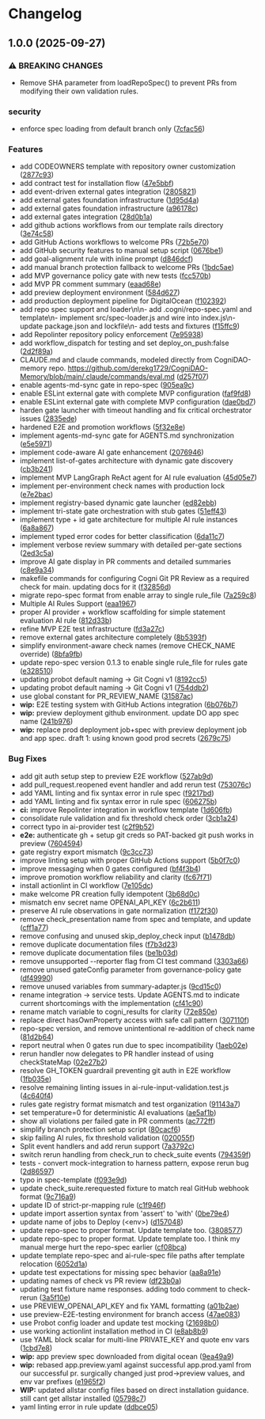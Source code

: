# Changelog

## 1.0.0 (2025-09-27)


### ⚠ BREAKING CHANGES

* Remove SHA parameter from loadRepoSpec() to prevent PRs from modifying their own validation rules.

### security

* enforce spec loading from default branch only ([7cfac56](https://github.com/Cogni-DAO/cogni-git-review/commit/7cfac56d5cbfe9af0356269a16bbc140c95c25c4))


### Features

* add CODEOWNERS template with repository owner customization ([2877c93](https://github.com/Cogni-DAO/cogni-git-review/commit/2877c936525ab2dd546fe10c21b24baf2e61c832))
* add contract test for installation flow ([47e5bbf](https://github.com/Cogni-DAO/cogni-git-review/commit/47e5bbfd6419311b70635370aad78cc35cae24b5))
* add event-driven external gates integration ([2805821](https://github.com/Cogni-DAO/cogni-git-review/commit/2805821634a3bb94752e639215c32836282e8c18))
* add external gates foundation infrastructure ([1d95d4a](https://github.com/Cogni-DAO/cogni-git-review/commit/1d95d4a827d72085f1e8583002220c5046a4010b))
* add external gates foundation infrastructure ([a96178c](https://github.com/Cogni-DAO/cogni-git-review/commit/a96178cb28a8a7642670102b79beff31235f0d3e))
* add external gates integration ([28d0b1a](https://github.com/Cogni-DAO/cogni-git-review/commit/28d0b1aaf057ad749126fb662c7712d7257d33a4))
* add github actions workflows from our template rails directory ([3e74c58](https://github.com/Cogni-DAO/cogni-git-review/commit/3e74c58c40cc5dfa88c8611b27feaee78b7a5d37))
* add GitHub Actions workflows to welcome PRs ([72b5e70](https://github.com/Cogni-DAO/cogni-git-review/commit/72b5e70b9f88d5463586a3a05f44f963552d8969))
* add GitHub security features to manual setup script ([0676be1](https://github.com/Cogni-DAO/cogni-git-review/commit/0676be1237459f52fa7d4771026a986d25e8285d))
* add goal-alignment rule with inline prompt ([d846dcf](https://github.com/Cogni-DAO/cogni-git-review/commit/d846dcf9d9a4d917269a311120f7df621693df52))
* add manual branch protection fallback to welcome PRs ([1bdc5ae](https://github.com/Cogni-DAO/cogni-git-review/commit/1bdc5aea447f24a3c01103f00c18f7125d57cd80))
* add MVP governance policy gate with new tests ([fcc570b](https://github.com/Cogni-DAO/cogni-git-review/commit/fcc570bcd3f6231edc60db7f1530c70657bbac35))
* add MVP PR comment summary ([eaad68e](https://github.com/Cogni-DAO/cogni-git-review/commit/eaad68e7ae1bfcdfc32d84f058dd91f0e26555d8))
* add preview deployment environment ([584d627](https://github.com/Cogni-DAO/cogni-git-review/commit/584d6274bf846f02fd711c574768b4b876fd3bea))
* add production deployment pipeline for DigitalOcean ([f102392](https://github.com/Cogni-DAO/cogni-git-review/commit/f10239231a72bfdc4a28407ab366f02fb4888847))
* add repo spec support and loader\n\n- add .cogni/repo-spec.yaml and template\n- implement src/spec-loader.js and wire into index.js\n- update package.json and lockfile\n- add tests and fixtures ([f15ffc9](https://github.com/Cogni-DAO/cogni-git-review/commit/f15ffc99dd065d8fad77e2a89ccd0961aa9f4955))
* add Repolinter repository policy enforcement ([7e95938](https://github.com/Cogni-DAO/cogni-git-review/commit/7e959384e263a37cce4e63809533514c15239d04))
* add workflow_dispatch for testing and set deploy_on_push:false ([2d2f89a](https://github.com/Cogni-DAO/cogni-git-review/commit/2d2f89aab00070f93049cbe7b022387c4f781e00))
* CLAUDE.md and claude commands, modeled directly from CogniDAO-memory repo. https://github.com/derekg1729/CogniDAO-Memory/blob/main/.claude/commands/eval.md ([d257f07](https://github.com/Cogni-DAO/cogni-git-review/commit/d257f077a217508fbc32fdd2f2813e6b166bdcc8))
* enable agents-md-sync gate in repo-spec ([905ea9c](https://github.com/Cogni-DAO/cogni-git-review/commit/905ea9c558a0cfd6b7c875eac31b2835009c7ec2))
* enable ESLint external gate with complete MVP configuration ([faf9fd8](https://github.com/Cogni-DAO/cogni-git-review/commit/faf9fd8b89e774ced477f7754503840f4384d76c))
* enable ESLint external gate with complete MVP configuration ([dae0bd7](https://github.com/Cogni-DAO/cogni-git-review/commit/dae0bd7304a1a878b5287920d05b9a54c21ec849))
* harden gate launcher with timeout handling and fix critical orchestrator issues ([2835ede](https://github.com/Cogni-DAO/cogni-git-review/commit/2835ede1c0cad0b97005f07f3f4acee8e2507cbc))
* hardened E2E and promotion workflows ([5f32e8e](https://github.com/Cogni-DAO/cogni-git-review/commit/5f32e8ef29836d878be53a00ae43d59452929d3b))
* implement agents-md-sync gate for AGENTS.md synchronization ([e5e5971](https://github.com/Cogni-DAO/cogni-git-review/commit/e5e5971969c5874fb8b8bfa7c2d7ad2a9aca3f96))
* implement code-aware AI gate enhancement ([2076946](https://github.com/Cogni-DAO/cogni-git-review/commit/207694630369d9762ee14548776718a86fc9a174))
* implement list-of-gates architecture with dynamic gate discovery ([cb3b241](https://github.com/Cogni-DAO/cogni-git-review/commit/cb3b2416e474cca00d1c0949790e502de2ae682b))
* implement MVP LangGraph ReAct agent for AI rule evaluation ([45d05e7](https://github.com/Cogni-DAO/cogni-git-review/commit/45d05e74790a4915cb691737b29481edfae7ee32))
* implement per-environment check names with production lock ([e7e2bac](https://github.com/Cogni-DAO/cogni-git-review/commit/e7e2bacf50fa308a074f42d0865f262ced199375))
* implement registry-based dynamic gate launcher ([ed82ebb](https://github.com/Cogni-DAO/cogni-git-review/commit/ed82ebb7b35263b439e14251ba8371d6872fade3))
* implement tri-state gate orchestration with stub gates ([51eff43](https://github.com/Cogni-DAO/cogni-git-review/commit/51eff4303359cefec00c15b0573d19a6feea5be2))
* implement type + id gate architecture for multiple AI rule instances ([6a8a867](https://github.com/Cogni-DAO/cogni-git-review/commit/6a8a86777cf707437318c57c27618fc8d443f723))
* implement typed error codes for better classification ([6da11c7](https://github.com/Cogni-DAO/cogni-git-review/commit/6da11c78f57058ba0cb35e15a9ba6356fde8c7fa))
* implement verbose review summary with detailed per-gate sections ([2ed3c5a](https://github.com/Cogni-DAO/cogni-git-review/commit/2ed3c5aa054ef5d812d51847280a1ff5b90cca34))
* improve AI gate display in PR comments and detailed summaries ([c8e9a34](https://github.com/Cogni-DAO/cogni-git-review/commit/c8e9a342e099d5672ebc706d5ab9b70a403e2193))
* makefile commands for configuring Cogni Git PR Review as a required check for main. updating docs for it ([f32856d](https://github.com/Cogni-DAO/cogni-git-review/commit/f32856d38ad8add324f2c524d8c8c67b860a676c))
* migrate repo-spec format from enable array to single rule_file ([7a259c8](https://github.com/Cogni-DAO/cogni-git-review/commit/7a259c8f3376081d7bb974e6c6967a9f1532f092))
* Multiple AI Rules Support ([eaa1967](https://github.com/Cogni-DAO/cogni-git-review/commit/eaa1967b92a0f516263bf80e77e546b852dac663))
* proper AI provider + workflow scaffolding for simple statement evaluation AI rule ([812d33b](https://github.com/Cogni-DAO/cogni-git-review/commit/812d33b6bd13c732327e21fc3f13e3802e170871))
* refine MVP E2E test infrastructure ([fd3a27c](https://github.com/Cogni-DAO/cogni-git-review/commit/fd3a27c14312b9e984360521e22e3494268cc5c8))
* remove external gates architecture completely ([8b5393f](https://github.com/Cogni-DAO/cogni-git-review/commit/8b5393f105f57a089f442c4f5b828ee045568521))
* simplify environment-aware check names (remove CHECK_NAME override) ([8bfa9fb](https://github.com/Cogni-DAO/cogni-git-review/commit/8bfa9fb091d03240a3ccac4bb873517a1e296612))
* update repo-spec version 0.1.3 to enable single rule_file for rules gate ([e328510](https://github.com/Cogni-DAO/cogni-git-review/commit/e3285102eb834c8d46d62bd16c29b42914eb4a8d))
* updating probot default naming -&gt; Git Cogni v1 ([8192cc5](https://github.com/Cogni-DAO/cogni-git-review/commit/8192cc55c781dc04a31dad652bb2c49f1d320a39))
* updating probot default naming -&gt; Git Cogni v1 ([754ddb2](https://github.com/Cogni-DAO/cogni-git-review/commit/754ddb23bbdae74f6c1de251b1bed62aca033458))
* use global constant for PR_REVIEW_NAME ([31587ac](https://github.com/Cogni-DAO/cogni-git-review/commit/31587ac730c9544955d1725dd83660e1e530a372))
* **wip:** E2E testing system with GitHub Actions integration ([6b076b7](https://github.com/Cogni-DAO/cogni-git-review/commit/6b076b7e9be107f4b021f62cb37955a4644f52eb))
* **wip:** preview deployment github environment. update DO app spec name ([241b976](https://github.com/Cogni-DAO/cogni-git-review/commit/241b9765a209e7a256ae29d13221d17b1bac0772))
* **wip:** replace prod deployment job+spec with  preview deployment job and app spec. draft 1: using known good prod secrets ([2679c75](https://github.com/Cogni-DAO/cogni-git-review/commit/2679c75ea952863d0bcbc04e6e91a110ac05b67a))


### Bug Fixes

* add git auth setup step to preview E2E workflow ([527ab9d](https://github.com/Cogni-DAO/cogni-git-review/commit/527ab9d8d5633de8313a6bcd64b6484f5b0d38d1))
* add pull_request.reopened event handler and add rerun test ([753076c](https://github.com/Cogni-DAO/cogni-git-review/commit/753076c136934326d19689828a60432a0b752b7d))
* add YAML linting and fix syntax error in rule spec ([f9217bd](https://github.com/Cogni-DAO/cogni-git-review/commit/f9217bdb072133ba11dead303e1d47f8727023e8))
* add YAML linting and fix syntax error in rule spec ([606275b](https://github.com/Cogni-DAO/cogni-git-review/commit/606275b708179d5d52d97ebe3a14c18b4a9e4d53))
* **ci:** improve Repolinter integration in workflow template ([1d606fb](https://github.com/Cogni-DAO/cogni-git-review/commit/1d606fb531c724d3a2bb4e89c7ea37ebcb52b232))
* consolidate rule validation and fix threshold check order ([3cb1a24](https://github.com/Cogni-DAO/cogni-git-review/commit/3cb1a248cfb7e9ca3f54964f95efe8a53c074180))
* correct typo in ai-provider test ([c2f9b52](https://github.com/Cogni-DAO/cogni-git-review/commit/c2f9b5280575cdbaca5f65842a1579c6af743422))
* **e2e:** authenticate gh + setup git creds so PAT-backed git push works in preview ([7604594](https://github.com/Cogni-DAO/cogni-git-review/commit/76045949e4ed5b14b112b9b972c5915b552cefc7))
* gate registry export mismatch ([9c3cc73](https://github.com/Cogni-DAO/cogni-git-review/commit/9c3cc73a8b9abaf7d0a5f74c12113c1ca4eae520))
* improve linting setup with proper GitHub Actions support ([5b0f7c0](https://github.com/Cogni-DAO/cogni-git-review/commit/5b0f7c01df5b8a1eab674e38e87cc216ae203291))
* improve messaging when 0 gates configured ([bf4f3b4](https://github.com/Cogni-DAO/cogni-git-review/commit/bf4f3b42fd2b98be6f967eb3717dc24a68b3221b))
* improve promotion workflow reliability and clarity ([fc67f71](https://github.com/Cogni-DAO/cogni-git-review/commit/fc67f71587260f101de2d77d1b8f7c965e3f452c))
* install actionlint in CI workflow ([7e105dc](https://github.com/Cogni-DAO/cogni-git-review/commit/7e105dce486bc6eaf0ad634b9f69d2cda31a7692))
* make welcome PR creation fully idempotent ([3b68d0c](https://github.com/Cogni-DAO/cogni-git-review/commit/3b68d0c5d9628a757f571464e2f55173129fc22f))
* mismatch env secret name OPENAI_API_KEY ([6c2b611](https://github.com/Cogni-DAO/cogni-git-review/commit/6c2b6115bf1aa99c06a91f4ff3b46d239822c37b))
* preserve AI rule observations in gate normalization ([f172f30](https://github.com/Cogni-DAO/cogni-git-review/commit/f172f30b0035a5b1679656ff1a4bb894c32c6f38))
* remove check_presentation name from spec and template, and update ([cff1a77](https://github.com/Cogni-DAO/cogni-git-review/commit/cff1a77d646303a581f2e5d0ceaf28dd606328df))
* remove confusing and unused skip_deploy_check input ([b1478db](https://github.com/Cogni-DAO/cogni-git-review/commit/b1478dba4634f393999773503ac396efe774f4c6))
* remove duplicate documentation files ([f7b3d23](https://github.com/Cogni-DAO/cogni-git-review/commit/f7b3d239249718dcf5d4f9b367971e76133b579c))
* remove duplicate documentation files ([be1b03d](https://github.com/Cogni-DAO/cogni-git-review/commit/be1b03dfe833bf128aae96430b4786d6c6d6074c))
* remove unsupported --reporter flag from CI test command ([3303a66](https://github.com/Cogni-DAO/cogni-git-review/commit/3303a666baf45712546fef77f6fb1e21caebf127))
* remove unused gateConfig parameter from governance-policy gate ([df49990](https://github.com/Cogni-DAO/cogni-git-review/commit/df4999029587ab5f33806e5261b85e3948566e59))
* remove unused variables from summary-adapter.js ([9cd15c0](https://github.com/Cogni-DAO/cogni-git-review/commit/9cd15c06c2e93d7eeeef244edab1df15eb0a3e20))
* rename integration -&gt; service tests. Update AGENTS.md to indicate current shortcomings with the implementation ([cf41c90](https://github.com/Cogni-DAO/cogni-git-review/commit/cf41c90668822e669f3e0044b98e5d9b0a7479be))
* rename match variable to cogni_results for clarity ([72e850e](https://github.com/Cogni-DAO/cogni-git-review/commit/72e850e67c95c49b827c2dcf5c5a1ff5bb50ac63))
* replace direct hasOwnProperty access with safe call pattern ([307110f](https://github.com/Cogni-DAO/cogni-git-review/commit/307110f504e6752e6a371001cdbbc24e8b954cf6))
* repo-spec version, and remove unintentional re-addition of check name ([81d2b64](https://github.com/Cogni-DAO/cogni-git-review/commit/81d2b64afeae04febedb833791399066402c7ac4))
* report neutral when 0 gates run due to spec incompatibility ([1aeb02e](https://github.com/Cogni-DAO/cogni-git-review/commit/1aeb02e91c440bf82a7d8e623833ed1a17bfcf71))
* rerun handler now delegates to PR handler instead of using checkStateMap ([02e27b2](https://github.com/Cogni-DAO/cogni-git-review/commit/02e27b24c146c9cdd9637fbdc4c5f6c6a016f59b))
* resolve GH_TOKEN guardrail preventing git auth in E2E workflow ([1fb035e](https://github.com/Cogni-DAO/cogni-git-review/commit/1fb035e9ab8713de74995e49728bf0b43d5b4942))
* resolve remaining linting issues in ai-rule-input-validation.test.js ([4c640f4](https://github.com/Cogni-DAO/cogni-git-review/commit/4c640f46249f391a0a48392c925863bd6d532552))
* rules gate registry format mismatch and test organization ([91143a7](https://github.com/Cogni-DAO/cogni-git-review/commit/91143a74382c1d852c1a0f79a7b39d6977f56e27))
* set temperature=0 for deterministic AI evaluations ([ae5af1b](https://github.com/Cogni-DAO/cogni-git-review/commit/ae5af1bb479137bb498633a54ebb5a72b40312a1))
* show all violations per failed gate in PR comments ([ac772ff](https://github.com/Cogni-DAO/cogni-git-review/commit/ac772ff45e8b35bca82bd4d0dce00e354edc2ba4))
* simplify branch protection setup script ([80cacf6](https://github.com/Cogni-DAO/cogni-git-review/commit/80cacf6bf1a20261bf8382520ea9069b00e9fc01))
* skip failing AI rules, fix threshold validation ([020055f](https://github.com/Cogni-DAO/cogni-git-review/commit/020055f7d829e2f592d77c3d4f01cd618362ef7c))
* Split event handlers and add rerun support ([7a3792c](https://github.com/Cogni-DAO/cogni-git-review/commit/7a3792caab2d52039e0bd9884ff4a407a29407de))
* switch rerun handling from check_run to check_suite events ([794359f](https://github.com/Cogni-DAO/cogni-git-review/commit/794359f3ab17fa02e0dde9d41bf6a1de3a64f0c6))
* tests - convert mock-integration to harness pattern, expose rerun bug ([2d86597](https://github.com/Cogni-DAO/cogni-git-review/commit/2d86597d8f7e7ec15b642208d19a5fd03af4bd85))
* typo in spec-template ([f093e9d](https://github.com/Cogni-DAO/cogni-git-review/commit/f093e9dc709b27e53446494ee407648378ab775b))
* update check_suite.rerequested fixture to match real GitHub webhook format ([9c716a9](https://github.com/Cogni-DAO/cogni-git-review/commit/9c716a9a3f5dd57091d435b628785015d7b461c2))
* update ID of strict-pr-mapping rule ([c1f946f](https://github.com/Cogni-DAO/cogni-git-review/commit/c1f946fdc124edafc52a792d337f9ff4ad640309))
* update import assertion syntax from 'assert' to 'with' ([0be79e4](https://github.com/Cogni-DAO/cogni-git-review/commit/0be79e444d50f3fc2444d4e2f4a0b0599f8a5445))
* update name of jobs to Deploy (&lt;env&gt;) ([d157048](https://github.com/Cogni-DAO/cogni-git-review/commit/d157048dde883b61f2147dd8bddd3b57667098e6))
* update repo-spec to proper format. Update template too. ([3808577](https://github.com/Cogni-DAO/cogni-git-review/commit/38085771bff4d58d341a39167860bc482d347a53))
* update repo-spec to proper format. Update template too. I think my manual merge hurt the repo-spec earlier ([cf08bca](https://github.com/Cogni-DAO/cogni-git-review/commit/cf08bca3299ac3815138bfdfa4316707491341e6))
* update template repo-spec and ai-rule-spec file paths after template relocation ([6052d1a](https://github.com/Cogni-DAO/cogni-git-review/commit/6052d1a730fe41fff3a58d4ce9bb4918d1683652))
* update test expectations for missing spec behavior ([aa8a91e](https://github.com/Cogni-DAO/cogni-git-review/commit/aa8a91e81ef263e77f3e9db2a000c2586f1aeb5b))
* updating names of check vs PR review ([df23b0a](https://github.com/Cogni-DAO/cogni-git-review/commit/df23b0ae4ef9569859fe9d7d7fa1aa9225151a15))
* updating test fixture name responses. adding todo comment to check-rerun ([3a5f10e](https://github.com/Cogni-DAO/cogni-git-review/commit/3a5f10ef09bffc408693ce6b07b8608b334e8bf2))
* use PREVIEW_OPENAI_API_KEY and fix YAML formatting ([a01b2ae](https://github.com/Cogni-DAO/cogni-git-review/commit/a01b2aef8d6b1637bd2e2840263b9515fba99152))
* use preview-E2E-testing environment for branch access ([47ae083](https://github.com/Cogni-DAO/cogni-git-review/commit/47ae083015d53bc2efd589a1ee64b44f94314fe0))
* use Probot config loader and update test mocking ([21698b0](https://github.com/Cogni-DAO/cogni-git-review/commit/21698b0c87c1934e93f824b605f74af0bb1a3a9f))
* use working actionlint installation method in CI ([e8ab8b9](https://github.com/Cogni-DAO/cogni-git-review/commit/e8ab8b9127eba971ab7b32e8777b810b58c1cc36))
* use YAML block scalar for multi-line PRIVATE_KEY and quote env vars ([1cbd7e8](https://github.com/Cogni-DAO/cogni-git-review/commit/1cbd7e8c5f620adea77124d5b8d3d9fd823a0001))
* **wip:** app preview spec downloaded from digital ocean ([9ea49a9](https://github.com/Cogni-DAO/cogni-git-review/commit/9ea49a96dbd6b6f0591fc6b4f33c9e681688f13d))
* **wip:** rebased app.preview.yaml against successful app.prod.yaml from our successful pr. surgically changed just prod-&gt;preview values, and env var prefixes ([e1965f2](https://github.com/Cogni-DAO/cogni-git-review/commit/e1965f222b39136d5895f07e367e4d75b2163ab0))
* **WIP:** updated allstar config files based on direct installation guidance. still cant get allstar installed ([05798c7](https://github.com/Cogni-DAO/cogni-git-review/commit/05798c707800f7c071edba024a42b2756405e376))
* yaml linting error in rule update ([ddbce05](https://github.com/Cogni-DAO/cogni-git-review/commit/ddbce054c689d8bec2f241583ae1dd2b18456e72))
